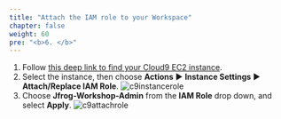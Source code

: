```yaml
---
title: "Attach the IAM role to your Workspace"
chapter: false
weight: 60
pre: "<b>6. </b>"
---
```


1. Follow [this deep link to find your Cloud9 EC2 instance](https://console.aws.amazon.com/ec2/v2/home?#Instances:tag:Name=aws-cloud9-.*workshop.*;sort=desc:launchTime).
1. Select the instance, then choose **Actions** ► **Instance Settings** ► **Attach/Replace IAM Role**.
![c9instancerole](/images/c9instancerole.png)
1. Choose **Jfrog-Workshop-Admin** from the **IAM Role** drop down, and select **Apply**.
![c9attachrole](/images/c9attachrole.png)